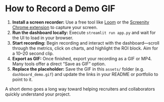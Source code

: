 # How to Record a Demo GIF

1. **Install a screen recorder:** Use a free tool like [Loom](https://www.loom.com) or the [Screenity Chrome extension](https://chrome.google.com/webstore/detail/screenity-screen-recorder/aecbffgcmjopcojmccdnllopfhigedcf) to capture your screen.
2. **Run the dashboard locally:** Execute `streamlit run app.py` and wait for the UI to load in your browser.
3. **Start recording:** Begin recording and interact with the dashboard—scroll through the metrics, click on charts, and highlight the ROI block.  Aim for a 10–20 second clip.
4. **Export as GIF:** Once finished, export your recording as a GIF or MP4.  Many tools offer a direct “Save as GIF” option.
5. **Replace the placeholder:** Save the GIF in this `assets/` folder (e.g. `dashboard_demo.gif`) and update the links in your README or portfolio to point to it.

A short demo goes a long way toward helping recruiters and collaborators quickly understand your project.